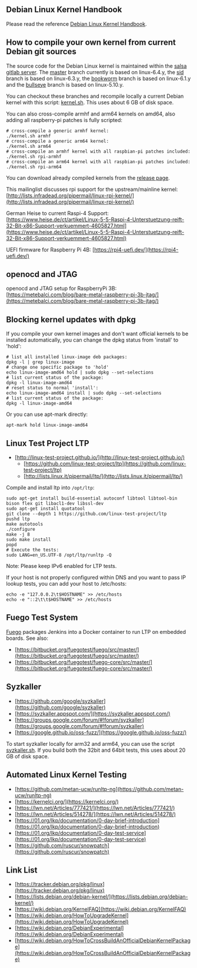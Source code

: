 Debian Linux Kernel Handbook
----------------------------

Please read the reference [Debian Linux Kernel Handbook](https://kernel-team.pages.debian.net/kernel-handbook/index.html).


How to compile your own kernel from current Debian git sources
--------------------------------------------------------------

The source code for the Debian Linux kernel is maintained within the [salsa gitlab server](https://salsa.debian.org/kernel-team/linux/commits/master).
The [master](https://salsa.debian.org/kernel-team/linux/commits/master) branch currently is based on linux-6.4.y,
the [sid](https://salsa.debian.org/kernel-team/linux/commits/sid) branch is based on linux-6.3.y,
the [bookworm](https://salsa.debian.org/kernel-team/linux/commits/bookworm) branch is based on linux-6.1.y and
the [bullseye](https://salsa.debian.org/kernel-team/linux/commits/buster) branch is based on linux-5.10.y.

You can checkout these branches and recompile locally a current Debian kernel with
this script: [kernel.sh](https://github.com/laroche/arm-devel-infrastructure/blob/master/vmdb2-debian/kernel.sh).
This uses about 6 GB of disk space.

You can also cross-compile armhf and arm64 kernels on amd64, also adding all raspberry-pi patches is fully scripted:
```shell
# cross-compile a generic armhf kernel:
./kernel.sh armhf
# cross-compile a generic arm64 kernel:
./kernel.sh arm64
# cross-compile an armhf kernel with all raspbian-pi patches included:
./kernel.sh rpi-armhf
# cross-compile an arm64 kernel with all raspbian-pi patches included:
./kernel.sh rpi-arm64
```

You can download already compiled kernels from the [release page](https://github.com/laroche/arm-devel-infrastructure/releases).

This mailinglist discusses rpi support for the upstream/mainline kernel:
[http://lists.infradead.org/pipermail/linux-rpi-kernel/](http://lists.infradead.org/pipermail/linux-rpi-kernel/)

German Heise to current Raspi-4 Support:
[https://www.heise.de/ct/artikel/Linux-5-5-Raspi-4-Unterstuetzung-reift-32-Bit-x86-Support-verkuemmert-4605827.html](https://www.heise.de/ct/artikel/Linux-5-5-Raspi-4-Unterstuetzung-reift-32-Bit-x86-Support-verkuemmert-4605827.html)

UEFI firmware for Raspberry Pi 4B: [https://rpi4-uefi.dev/](https://rpi4-uefi.dev/)


openocd and JTAG
----------------

openocd and JTAG setup for RaspberryPi 3B: [https://metebalci.com/blog/bare-metal-raspberry-pi-3b-jtag/](https://metebalci.com/blog/bare-metal-raspberry-pi-3b-jtag/)


Blocking kernel updates with dpkg
---------------------------------

If you compile your own kernel images and don't want official kernels to be
installed automatically, you can change the dpkg status from 'install' to 'hold':

```shell
# list all installed linux-image deb packages:
dpkg -l | grep linux-image
# change one specific package to 'hold'
echo linux-image-amd64 hold | sudo dpkg --set-selections
# list current status of the package:
dpkg -l linux-image-amd64
# reset status to normal 'install':
echo linux-image-amd64 install | sudo dpkg --set-selections
# list current status of the package:
dpkg -l linux-image-amd64
```

Or you can use apt-mark directly:

```shell
apt-mark hold linux-image-amd64
```


Linux Test Project LTP
----------------------
- [http://linux-test-project.github.io/](http://linux-test-project.github.io/)
  - [https://github.com/linux-test-project/ltp](https://github.com/linux-test-project/ltp)
  - [http://lists.linux.it/pipermail/ltp/](http://lists.linux.it/pipermail/ltp/)

Compile and install ltp into `/opt/ltp`:

```shell
sudo apt-get install build-essential autoconf libtool libtool-bin bison flex git libacl1-dev libssl-dev
sudo apt-get install quotatool
git clone --depth 1 https://github.com/linux-test-project/ltp
pushd ltp
make autotools
./configure
make -j 8
sudo make install
popd
# Execute the tests:
sudo LANG=en_US.UTF-8 /opt/ltp/runltp -Q
```

Note: Please keep IPv6 enabled for LTP tests.

If your host is not properly configured within DNS and you want to pass
IP lookup tests, you can add your host to /etc/hosts:
```shell
echo -e "127.0.0.2\t$HOSTNAME" >> /etc/hosts
echo -e "::2\t\t$HOSTNAME" >> /etc/hosts
```


Fuego Test System
-----------------
[Fuego](http://fuegotest.org/) packages Jenkins into a Docker container to run LTP on embedded boards.
See also:

- [https://bitbucket.org/fuegotest/fuego/src/master/](https://bitbucket.org/fuegotest/fuego/src/master/)
- [https://bitbucket.org/fuegotest/fuego-core/src/master/](https://bitbucket.org/fuegotest/fuego-core/src/master/)


Syzkaller
---------
- [https://github.com/google/syzkaller](https://github.com/google/syzkaller)
- [https://syzkaller.appspot.com/](https://syzkaller.appspot.com/)
- [https://groups.google.com/forum/#!forum/syzkaller](https://groups.google.com/forum/#!forum/syzkaller)
- [https://google.github.io/oss-fuzz/](https://google.github.io/oss-fuzz/)

To start syzkaller locally for arm32 and arm64, you can use the script
[syzkaller.sh](https://github.com/laroche/arm-devel-infrastructure/tree/master/syzkaller/syzkaller.sh).
If you build both the 32bit and 64bit tests, this uses about 20 GB of disk space.


Automated Linux Kernel Testing
------------------------------
- [https://github.com/metan-ucw/runltp-ng](https://github.com/metan-ucw/runltp-ng)
- [https://kernelci.org/](https://kernelci.org/)
- [https://lwn.net/Articles/777421/](https://lwn.net/Articles/777421/)
- [https://lwn.net/Articles/514278/](https://lwn.net/Articles/514278/)
- [https://01.org/lkp/documentation/0-day-brief-introduction](https://01.org/lkp/documentation/0-day-brief-introduction)
- [https://01.org/lkp/documentation/0-day-test-service](https://01.org/lkp/documentation/0-day-test-service)
- [https://github.com/ruscur/snowpatch](https://github.com/ruscur/snowpatch)


Link List
---------
- [https://tracker.debian.org/pkg/linux](https://tracker.debian.org/pkg/linux)
- [https://lists.debian.org/debian-kernel/](https://lists.debian.org/debian-kernel/)
- [https://wiki.debian.org/KernelFAQ](https://wiki.debian.org/KernelFAQ)
- [https://wiki.debian.org/HowToUpgradeKernel](https://wiki.debian.org/HowToUpgradeKernel)
- [https://wiki.debian.org/DebianExperimental](https://wiki.debian.org/DebianExperimental)
- [https://wiki.debian.org/HowToCrossBuildAnOfficialDebianKernelPackage](https://wiki.debian.org/HowToCrossBuildAnOfficialDebianKernelPackage)

